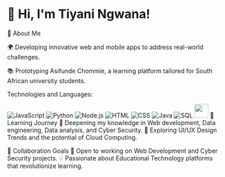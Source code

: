 
# 👋 Hi, I'm Tiyani Ngwana!


🌟 About Me

🌍 Developing innovative web and mobile apps to address real-world challenges.

📚 Prototyping Asifunde Chommie, a learning platform tailored for South African university students.

Technologies and Languages:

![JavaScript](https://skillicons.dev/icons?i=js)
![Python](https://skillicons.dev/icons?i=python)
![Node.js](https://skillicons.dev/icons?i=nodejs)
![HTML](https://skillicons.dev/icons?i=html)
![CSS](https://skillicons.dev/icons?i=css)
![Java](https://skillicons.dev/icons?i=java)
![SQL](https://skillicons.dev/icons?i=mysql)
<img height="32" width="32" src="https://cdn.jsdelivr.net/npm/simple-icons@v13/icons/jira.svg" />
🌱 Learning Journey
🔐 Deepening my knowledge in Web development, Data engineering, Data analysis, and Cyber Security.
🎨 Exploring UI/UX Design Trends and the potential of Cloud Computing.

👯 Collaboration Goals
🤝 Open to working on Web Development and Cyber Security projects.
💡 Passionate about Educational Technology platforms that revolutionize learning.

<!--
**ngwanatiyani/ngwanatiyani** is a ✨ _special_ ✨ repository because its `README.md` (this file) appears on your GitHub profile.


-->
